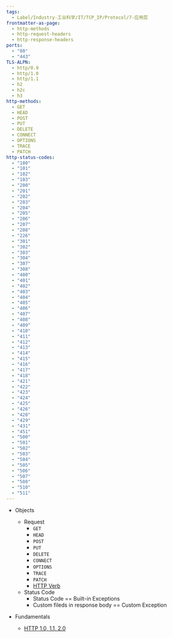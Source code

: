 ```yaml
---
tags:
  - Label/Industry-工业科学/IT/TCP_IP/Protocol/7-应用层
frontmatter-as-page:
  - http-methods
  - http-request-headers
  - http-response-headers
ports:
  - "80"
  - "443"
TLS-ALPN:
  - http/0.9
  - http/1.0
  - http/1.1
  - h2
  - h2c
  - h3
http-methods:
  - GET
  - HEAD
  - POST
  - PUT
  - DELETE
  - CONNECT
  - OPTIONS
  - TRACE
  - PATCH
http-status-codes:
  - "100"
  - "101"
  - "102"
  - "103"
  - "200"
  - "201"
  - "202"
  - "203"
  - "204"
  - "205"
  - "206"
  - "207"
  - "208"
  - "226"
  - "301"
  - "302"
  - "303"
  - "304"
  - "307"
  - "308"
  - "400"
  - "401"
  - "402"
  - "403"
  - "404"
  - "405"
  - "406"
  - "407"
  - "408"
  - "409"
  - "410"
  - "411"
  - "412"
  - "413"
  - "414"
  - "415"
  - "416"
  - "417"
  - "418"
  - "421"
  - "422"
  - "423"
  - "424"
  - "425"
  - "426"
  - "428"
  - "429"
  - "431"
  - "451"
  - "500"
  - "501"
  - "502"
  - "503"
  - "504"
  - "505"
  - "506"
  - "507"
  - "508"
  - "510"
  - "511"
---
```


- Objects
    - Request
        - `GET`
        - `HEAD`
        - `POST`
        - `PUT`
        - `DELETE`
        - `CONNECT`
        - `OPTIONS`
        - `TRACE`
        - `PATCH`
        - [HTTP Verb](https://en.wikipedia.org/wiki/HTTP#Request_methods)
    - Status Code
        - Status Code == Built-in Exceptions
        - Custom fileds in response body == Custom Exception

- Fundamentals
    - [HTTP 1.0, 1.1, 2.0](https://foofish.net/what-is_websocket.html)
